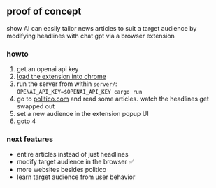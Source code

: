 ## proof of concept
show AI can easily tailor news articles to suit a target audience  by modifying headlines with chat gpt via a browser extension
### howto
1. get an openai api key
2. [load the extension into chrome](https://bashvlas.com/blog/install-chrome-extension-in-developer-mode/)
3. run the server from within `server/`:  
`OPENAI_API_KEY=$OPENAI_API_KEY cargo run`
4. go to [politico.com](https://www.politico.com/) and read some articles. watch the headlines get swapped out
5. set a new audience in the extension popup UI
7. goto 4

### next features
- entire articles instead of just headlines
- modify target audience in the browser ✅
- more websites besides politico
- learn target audience from user behavior
